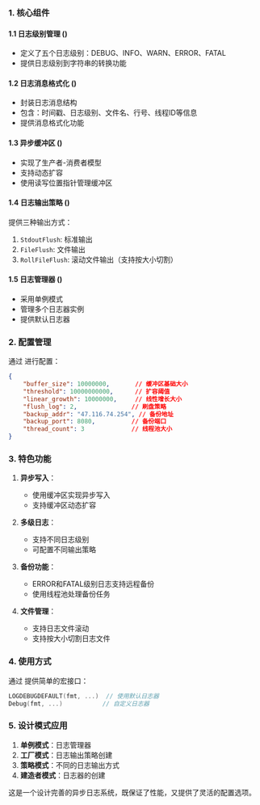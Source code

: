 
### 1. 核心组件

#### 1.1 日志级别管理 (<mcfile name="Level.hpp" path="e:\Share\Kama-AsynLogSystem-CloudStorage\log_system\logs_code\Level.hpp"></mcfile>)
- 定义了五个日志级别：DEBUG、INFO、WARN、ERROR、FATAL
- 提供日志级别到字符串的转换功能

#### 1.2 日志消息格式化 (<mcfile name="Message.hpp" path="e:\Share\Kama-AsynLogSystem-CloudStorage\log_system\logs_code\Message.hpp"></mcfile>)
- 封装日志消息结构
- 包含：时间戳、日志级别、文件名、行号、线程ID等信息
- 提供消息格式化功能

#### 1.3 异步缓冲区 (<mcfile name="AsyncBuffer.hpp" path="e:\Share\Kama-AsynLogSystem-CloudStorage\log_system\logs_code\AsyncBuffer.hpp"></mcfile>)
- 实现了生产者-消费者模型
- 支持动态扩容
- 使用读写位置指针管理缓冲区

#### 1.4 日志输出策略 (<mcfile name="LogFlush.hpp" path="e:\Share\Kama-AsynLogSystem-CloudStorage\log_system\logs_code\LogFlush.hpp"></mcfile>)
提供三种输出方式：
1. `StdoutFlush`: 标准输出
2. `FileFlush`: 文件输出
3. `RollFileFlush`: 滚动文件输出（支持按大小切割）

#### 1.5 日志管理器 (<mcfile name="Manager.hpp" path="e:\Share\Kama-AsynLogSystem-CloudStorage\log_system\logs_code\Manager.hpp"></mcfile>)
- 采用单例模式
- 管理多个日志器实例
- 提供默认日志器

### 2. 配置管理

通过 <mcfile name="config.conf" path="e:\Share\Kama-AsynLogSystem-CloudStorage\log_system\logs_code\config.conf"></mcfile> 进行配置：
```json
{
    "buffer_size": 10000000,       // 缓冲区基础大小
    "threshold": 10000000000,      // 扩容阈值
    "linear_growth": 10000000,     // 线性增长大小
    "flush_log": 2,               // 刷盘策略
    "backup_addr": "47.116.74.254", // 备份地址
    "backup_port": 8080,          // 备份端口
    "thread_count": 3             // 线程池大小
}
```

### 3. 特色功能

1. **异步写入**：
   - 使用缓冲区实现异步写入
   - 支持缓冲区动态扩容

2. **多级日志**：
   - 支持不同日志级别
   - 可配置不同输出策略

3. **备份功能**：
   - ERROR和FATAL级别日志支持远程备份
   - 使用线程池处理备份任务

4. **文件管理**：
   - 支持日志文件滚动
   - 支持按大小切割日志文件

### 4. 使用方式

通过 <mcfile name="MyLog.hpp" path="e:\Share\Kama-AsynLogSystem-CloudStorage\log_system\logs_code\MyLog.hpp"></mcfile> 提供简单的宏接口：
```cpp
LOGDEBUGDEFAULT(fmt, ...)  // 使用默认日志器
Debug(fmt, ...)           // 自定义日志器
```

### 5. 设计模式应用

1. **单例模式**：日志管理器
2. **工厂模式**：日志输出策略创建
3. **策略模式**：不同的日志输出方式
4. **建造者模式**：日志器的创建

这是一个设计完善的异步日志系统，既保证了性能，又提供了灵活的配置选项。
